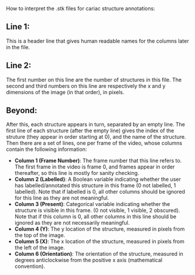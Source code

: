 How to interpret the .stk files for cariac structure annotations:

Line 1:
-------

This is a header line that gives human readable names for the columns later in the file.

Line 2:
-------

The first number on this line are the number of structures in this file.
The second and third numbers on this line are respectively the x and y dimensions of the image (in that order), in pixels.

Beyond:
-------

After this, each structure appears in turn, separated by an empty line. The first line of each structure (after the empty line) gives the index of the struture (they appear in order starting at 0), and the name of the structure. Then there are a set of lines, one per frame of the video, whose columns contain the following information:

* **Column 1 (Frame Number)**: The frame number that this line refers to. The first frame in the video is frame 0,
and frames appear in order thereafter, so this line is mostly for sanity checking.
* **Column 2 (Labelled)**: A Boolean variable indicating whether the user has labelled/annotated this structure in this frame (0 not labelled, 1 labelled).
Note that if labelled is 0, all other columns should be ignored for this line as they are not meaningful.
* **Column 3 (Present)**: Categorical variable indicating whether the structure is visible in this frame. (0 not visible, 1 visible, 2 obscured).
Note that if this column is 0, all other columns in this line should be ignored as they are not necessarily meaningful.
* **Column 4 (Y)**: The y location of the structure, measured in pixels from the top of the image.
* **Column 5 (X)**: The x location of the structure, measured in pixels from the left of the image.
* **Column 6 (Orientation)**: The orientation of the structure, measured in degrees anticlockwise from the positive x axis (mathematical convention).
